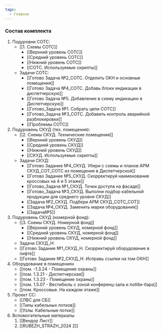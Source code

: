 ```yaml
---
tags:
  - Главное
---
```

### Состав комплекта

1. Подуровни СОТС:
	- [[1. Схемы СОТС]]
		- [[Верхний уровень СОТС]]
		- [[Средний уровень СОТС]]
		- [[Нижний уровень СОТС]]
		- [[СОТС. Используемые скрипты]]
	- Задачи СОТС:
		- [[Готово Задача №2_СОТС. Отделить ОКН и основные помещения]]
		- [[Готово Задача №4_СОТС. Добавь блоки индикации в диспетчерскую]]
		- [[Готово Задача №5. Добавление в схему индикацию в Диспетчерскую]]
		- [[Готово_Задача №1. Cобрать цепи СОТС]]
		- [[Готово_Задача №3_СОТС. Добавить контроль аварийной разблокировки]]
		- [[Проблемы СОТС]]
2. Подуровень СКУД (тех. помещения):
	- [[2. Схемы СКУД. Технические помещения]]
		- [[Верхний уровень СКУД]]
		- [[Средний уровень СКУД]]
		- [[Нижний уровень СКУД]]
		- [[СКУД. Используемые скрипты]]
	- Задачи СКУД:
		- [[Готово Задание №4_СКУД. Убери с схемы и планов АРМ СКУД_СОТ_СОТС из помещения в Диспетчерской]]
		- [[Готово Задание №5_СКУД. Скорректируй наименования кроссовых на 4 и 5 этаже]]
		- [[Готово_Задача №1_СКУД. Точки доступа на фасаде]]
		- [[Готово_Задача №3_СКУД. Выполни подбор кабельной продукции для среднего уровня СКУД]]
		- [[Задача №2_СКУД. Подбери АРМ СКУД_СОТС_СОТ]]
		- [[Задача №4_СКУД. Заменить марки оборудования]]
		- [[Задача№5]]
3. Подуровень СКУД (номерной фонд):
	- [[3. Схемы СКУД. Номерной фонд]]
		- [[Верхний уровень СКУД, номерной фонд]]
		- [[Средний уровень СКУД, номерной фонд]]
		- [[Нижний уровень СКУД, номерной фонд]]
	- Задачи СКУД_Н:
	- [[Готово Задание №1_СКУД_Н. Скорректируй оборудование в лифте]]
	- [[Готово Задание №2_СКУД_Н. Исправь ссылки на том ОКН]]
4. Оборудование в помещениях
	- [[пом. -1.3.24 - Помещение охраны]]
	- [[пом. 1.3.21 - Диспетчерская]]
	- [[пом. 1.3.23 - Помещение охраны]]
	- [[пом. 1.5.07 - Вестибюль с зоной конференц-зала и лобби-бара]]
	- [[пом. Кроссовые. На каждом этаже]]
5. Проект СС:
	- [[ЛВС для СБ]]
	- [[Типы кабельных лотков]]
	- [[Узлы. Кабельные лотки]]
6. Вспомогательные материалы
	1. [[Вендор Лист]]
	2. [[RUBEZH_STRAZH_2024 2]]